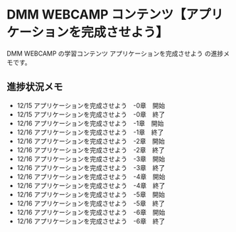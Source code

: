 # DMM WEBCAMP コンテンツ【アプリケーションを完成させよう】

DMM WEBCAMP の学習コンテンツ アプリケーションを完成させよう の進捗メモです。

## 進捗状況メモ

- 12/15 アプリケーションを完成させよう　-0章　開始
- 12/15 アプリケーションを完成させよう　-0章　終了
- 12/16 アプリケーションを完成させよう　-1章　開始
- 12/16 アプリケーションを完成させよう　-1章　終了
- 12/16 アプリケーションを完成させよう　-2章　開始
- 12/16 アプリケーションを完成させよう　-2章　終了
- 12/16 アプリケーションを完成させよう　-3章　開始
- 12/16 アプリケーションを完成させよう　-3章　終了
- 12/16 アプリケーションを完成させよう　-4章　開始
- 12/16 アプリケーションを完成させよう　-4章　終了
- 12/16 アプリケーションを完成させよう　-5章　開始
- 12/16 アプリケーションを完成させよう　-5章　終了
- 12/16 アプリケーションを完成させよう　-6章　開始
- 12/16 アプリケーションを完成させよう　-6章　終了